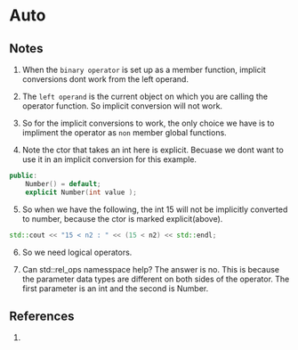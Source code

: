# Auto

## Notes
1. When the `binary operator` is set up as a member function, implicit conversions dont work from the left operand. 

2. The `left operand` is the current object on which you are calling the operator function. So implicit conversion will not work.

3. So for the implicit conversions to work, the only choice we have is to impliment the operator as `non` member global functions.

4. Note the ctor that takes an int here is explicit. Becuase we dont want to use it in an implicit conversion for this example.

```cpp
public:
	Number() = default;
	explicit Number(int value );
```

5. So when we have the following, the int 15 will not be implicitly converted to number, because the ctor is marked explicit(above).

```cpp
std::cout << "15 < n2 : " << (15 < n2) << std::endl;
```

6. So we need logical operators. 

7. Can std::rel_ops namesspace help? The answer is no. This is because the parameter data types are different on both sides of the operator. The first parameter is an int and the second is Number.


## References

1. 

